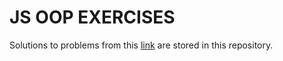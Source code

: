 # JS OOP EXERCISES
Solutions to problems from this [link](https://www.w3resource.com/javascript-exercises/oop/index.php) are stored in this repository.
